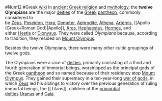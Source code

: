 #Num12
#Greek
[wiki](https://en.wikipedia.org/wiki/Twelve_Olympians)
In [ancient Greek religion](https://en.wikipedia.org/wiki/Ancient_Greek_religion "Ancient Greek religion") and [mythology](https://en.wikipedia.org/wiki/Greek_mythology "Greek mythology"), the **twelve Olympians** are the major [deities](https://en.wikipedia.org/wiki/Deity "Deity") of the [Greek](https://en.wikipedia.org/wiki/Greek_mythology "Greek mythology") [pantheon](https://en.wikipedia.org/wiki/Pantheon_(religion) "Pantheon (religion)"), commonly considered to be [Zeus](https://en.wikipedia.org/wiki/Zeus "Zeus"), [Poseidon](https://en.wikipedia.org/wiki/Poseidon "Poseidon"), [Hera](https://en.wikipedia.org/wiki/Hera "Hera"), [Demeter](https://en.wikipedia.org/wiki/Demeter "Demeter"), [Aphrodite](https://en.wikipedia.org/wiki/Aphrodite "Aphrodite"), [Athena](https://en.wikipedia.org/wiki/Athena "Athena"), [Artemis](https://en.wikipedia.org/wiki/Artemis "Artemis"), [[Apollo (Greek+Roman God)|Apollo]], [Ares](https://en.wikipedia.org/wiki/Ares "Ares"), [Hephaestus](https://en.wikipedia.org/wiki/Hephaestus "Hephaestus"), [Hermes](https://en.wikipedia.org/wiki/Hermes "Hermes"), and either [Hestia](https://en.wikipedia.org/wiki/Hestia "Hestia") or [Dionysus](https://en.wikipedia.org/wiki/Dionysus "Dionysus"). They were called _Olympians_ because, according to tradition, they resided on [Mount Olympus](https://en.wikipedia.org/wiki/Mount_Olympus "Mount Olympus").

Besides the twelve Olympians, there were many other cultic groupings of twelve gods.

The Olympians were a race of [deities](https://en.wikipedia.org/wiki/Deity "Deity"), primarily consisting of a third and fourth generation of immortal beings, worshipped as the principal gods of the Greek [pantheon](https://en.wikipedia.org/wiki/Pantheon_(religion) "Pantheon (religion)") and so named because of their residency atop [Mount Olympus](https://en.wikipedia.org/wiki/Mount_Olympus "Mount Olympus"). They gained their supremacy in a ten-year-long [war of gods](https://en.wikipedia.org/wiki/Titanomachy "Titanomachy"), in which [Zeus](https://en.wikipedia.org/wiki/Zeus "Zeus") led his siblings to victory over the previous generation of ruling immortal beings, the [[Titans]], children of the [primordial deities](https://en.wikipedia.org/wiki/Greek_primordial_deities "Greek primordial deities") [Uranus](https://en.wikipedia.org/wiki/Uranus_(mythology) "Uranus (mythology)") and [Gaia](https://en.wikipedia.org/wiki/Gaia "Gaia").